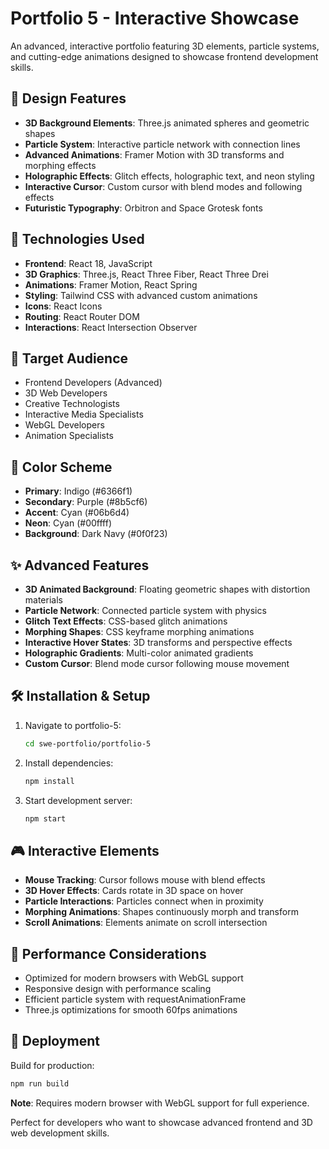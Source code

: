 # Portfolio 5 - Interactive Showcase

An advanced, interactive portfolio featuring 3D elements, particle systems, and cutting-edge animations designed to showcase frontend development skills.

## 🎨 Design Features

- **3D Background Elements**: Three.js animated spheres and geometric shapes
- **Particle System**: Interactive particle network with connection lines
- **Advanced Animations**: Framer Motion with 3D transforms and morphing effects
- **Holographic Effects**: Glitch effects, holographic text, and neon styling
- **Interactive Cursor**: Custom cursor with blend modes and following effects
- **Futuristic Typography**: Orbitron and Space Grotesk fonts

## 🚀 Technologies Used

- **Frontend**: React 18, JavaScript
- **3D Graphics**: Three.js, React Three Fiber, React Three Drei
- **Animations**: Framer Motion, React Spring
- **Styling**: Tailwind CSS with advanced custom animations
- **Icons**: React Icons
- **Routing**: React Router DOM
- **Interactions**: React Intersection Observer

## 🎯 Target Audience

- Frontend Developers (Advanced)
- 3D Web Developers
- Creative Technologists
- Interactive Media Specialists
- WebGL Developers
- Animation Specialists

## 🎨 Color Scheme

- **Primary**: Indigo (#6366f1)
- **Secondary**: Purple (#8b5cf6)
- **Accent**: Cyan (#06b6d4)
- **Neon**: Cyan (#00ffff)
- **Background**: Dark Navy (#0f0f23)

## ✨ Advanced Features

- **3D Animated Background**: Floating geometric shapes with distortion materials
- **Particle Network**: Connected particle system with physics
- **Glitch Text Effects**: CSS-based glitch animations
- **Morphing Shapes**: CSS keyframe morphing animations
- **Interactive Hover States**: 3D transforms and perspective effects
- **Holographic Gradients**: Multi-color animated gradients
- **Custom Cursor**: Blend mode cursor following mouse movement

## 🛠️ Installation & Setup

1. Navigate to portfolio-5:
   ```bash
   cd swe-portfolio/portfolio-5
   ```

2. Install dependencies:
   ```bash
   npm install
   ```

3. Start development server:
   ```bash
   npm start
   ```

## 🎮 Interactive Elements

- **Mouse Tracking**: Cursor follows mouse with blend effects
- **3D Hover Effects**: Cards rotate in 3D space on hover
- **Particle Interactions**: Particles connect when in proximity
- **Morphing Animations**: Shapes continuously morph and transform
- **Scroll Animations**: Elements animate on scroll intersection

## 📱 Performance Considerations

- Optimized for modern browsers with WebGL support
- Responsive design with performance scaling
- Efficient particle system with requestAnimationFrame
- Three.js optimizations for smooth 60fps animations

## 🚀 Deployment

Build for production:
```bash
npm run build
```

**Note**: Requires modern browser with WebGL support for full experience.

Perfect for developers who want to showcase advanced frontend and 3D web development skills.
